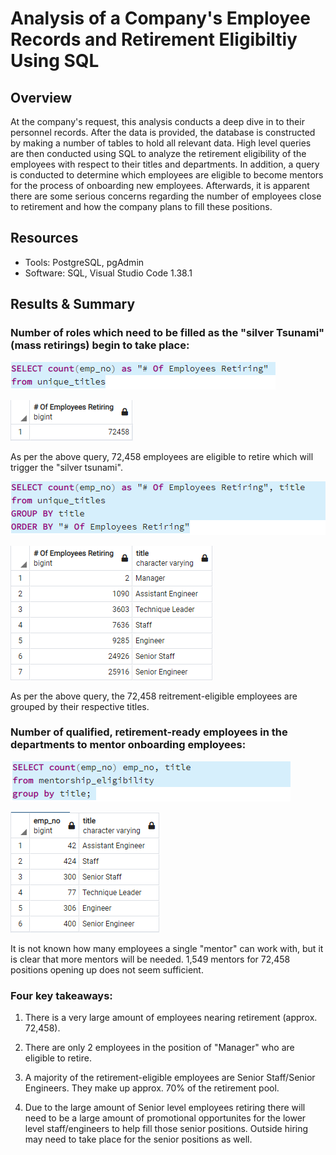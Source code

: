 # Analysis of a Company's Employee Records and Retirement Eligibiltiy Using SQL

## Overview

At the company's request, this analysis conducts a deep dive in to their personnel records. After the data is provided, the database is constructed
by making a number of tables to hold all relevant data. High level queries are then conducted using SQL to analyze the retirement eligibility of the employees with respect to their titles and departments. In addition, a query is conducted to determine which employees are eligible to become mentors for the process of onboarding new employees. Afterwards, it is apparent there are some serious concerns regarding the number of employees close to retirement and how the company plans to fill these positions.

## Resources

- Tools: PostgreSQL, pgAdmin
- Software: SQL, Visual Studio Code 1.38.1

## Results & Summary

### Number of roles which need to be filled as the "silver Tsunami" (mass retirings) begin to take place:

![Unique Query](./Resources/unique_count_query.png)

![Unique Output](./Resources/unique_count_output.png)

As per the above query, 72,458 employees are eligible to retire which will trigger the "silver tsunami".

![Unique Query Groupby](./Resources/unique_count_groupby_query.png)

![Unique Output Groupby](./Resources/unique_count_groupby_output.png)

As per the above query, the 72,458 reitrement-eligible employees are grouped by their respective titles. 

### Number of qualified, retirement-ready employees in the departments to mentor onboarding employees:

![Mentor Query](./Resources/mentor_query.png)

![Mentor Output](./Resources/mentor_output.png)

It is not known how many employees a single "mentor" can work with, but it is clear that more mentors will be needed. 1,549 mentors for 72,458 positions opening up does not seem sufficient.

### Four key takeaways:

 1. There is a very large amount of employees nearing retirement (approx. 72,458).

 2. There are only 2 employees in the position of "Manager" who are eligible to retire.

 3. A majority of the retirement-eligible employees are Senior Staff/Senior Engineers. They make up approx. 70% of the retirement pool. 

 4. Due to the large amount of Senior level employees retiring there will need to be a large amount of promotional opportunites for the lower level staff/engineers to help fill those senior positions. Outside hiring may need to take place for the senior positions as well. 